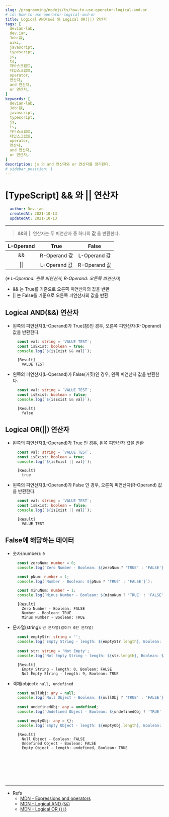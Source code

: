 ```yaml
---
slug: /programming/nodejs/ts/how-to-use-operator-logical-and-or
# id: how-to-use-operator-logical-and-or
title: Logical AND(&&) 와 Logical OR(||) 연산자
tags: [
  devian-lab, 
  dev.ian,
  Jobː談,
  wiki,
  javascript,
  typescript,
  js,
  ts,
  자바스크립트,
  타입스크립트,
  operator,
  연산자,
  and 연산자,
  or 연산자,
]
keywords: [
  devian-lab,
  Jobː談,
  javascript,
  typescript,
  js,
  ts,
  자바스크립트,
  타입스크립트,
  operator,
  연산자,
  and 연산자,
  or 연산자,
]
description: js 의 and 연산자와 or 연산자를 정리한다.
# sidebar_position: 1
---
```


<!--title -->
# [TypeScript] && 와 || 연산자
<!--//title -->

<!-- 
```json
{
  "author": "Dev.ian",
  "createdAt": "2021-10-13",
  "updatedAt": "2021-10-13"
}
``` 
-->

```yaml
  author: Dev.ian
  createdAt: 2021-10-13
  updatedAt: 2021-10-13
```


---

> &&와 || 연산자는 두 피연산자 중 하나의 __값__ 을 반환한다.

  | L-Operand | True       | False       |
  | :---:    | :---:      | :---:      |
  | &&       | R-Operand 값 | L-Operand 값 |
  | \|\|     | L-Operand 값 | R-Operand 값 |

  (※ _L-Operand: 왼쪽 피연산자, R-Operand: 오른쪽 피연산자_)

  - && 는 True를 기준으로 오른쪽 피연산자의 값을 반환
  - || 는 False를 기준으로 오른쪽 피연산자의 값을 반환


## Logical AND(&&) 연산자

  - 왼쪽의 피연산자(L-Operand)가 True(참)인 경우, 오른쪽 피연산자(R-Operand) 값을 반환한다.

    ```typescript
      const val: string = `VALUE TEST`;
      const isExist: boolean = true;
      console.log(`${isExist && val}`);
    ```
    ```text
      [Result]
        VALUE TEST
    ```

  - 왼쪽의 피연산자(L-Operand)가 False(거짓)인 경우, 왼쪽 피연산자 값을 반환한다.

    ```typescript
      const val: string = `VALUE TEST`;
      const isExist: boolean = false;
      console.log(`${isExist && val}`);
    ```
    ```text
      [Result]
        false
    ```


## Logical OR(||) 연산자

  - 왼쪽의 피연산자(L-Operand)가 True 인 경우, 왼쪽 피연산자 값을 반환

    ```typescript
      const val: string = `VALUE TEST`;
      const isExist: boolean = true;
      console.log(`${isExist || val}`);
    ```
    ```text
      [Result]
        true
    ```

  - 왼쪽의 피연산자(L-Operand)가 False 인 경우, 오른쪽 피연산자(R-Operand) 값을 반환한다.

    ```typescript
      const val: string = `VALUE TEST`;
      const isExist: boolean = false;
      console.log(`${isExist || val}`);
    ```
    ```text
      [Result]
        VALUE TEST
    ```


## False에 해당하는 데이터

  - 숫자(number): `0`

    ```typescript
      const zeroNum: number = 0;
      console.log(`Zero Number - Boolean: ${zeroNum ? 'TRUE' : 'FALSE'}`);

      const pNum: number = 1;
      console.log(`Number - Boolean: ${pNum ? 'TRUE' : 'FALSE'}`);

      const minuNum: number = 1;
      console.log(`Minus Number - Boolean: ${minuNum ? 'TRUE' : 'FALSE'}`);
    ```

    ```text
      [Result]
        Zero Number - Boolean: FALSE
        Number - Boolean: TRUE
        Minus Number - Boolean: TRUE
    ```

  - 문자열(string): `빈 문자열(길이가 0인 문자열)`

    ```typescript
      const emptyStr: string = '';
      console.log(`Empty String - length: ${emptyStr.length}, Boolean: ${emptyStr ? 'TRUE' : 'FALSE'}`);
      
      const str: string = 'Not Empty';
      console.log(`Not Empty String - length: ${str.length}, Boolean: ${str ? 'TRUE' : 'FALSE'}`);
    ```
    ```text
      [Result]
        Empty String - length: 0, Boolean: FALSE
        Not Empty String - length: 9, Boolean: TRUE
    ```

  - 객체(object): `null, undefined`

    ```typescript
      const nullObj: any = null;
      console.log(`Null Object - Boolean: ${nullObj ? 'TRUE' : 'FALSE'}`);
      
      const undefinedObj: any = undefined;
      console.log(`Undefined Object - Boolean: ${undefinedObj ? 'TRUE' : 'FALSE'}`);

      const emptyObj: any = {};
      console.log(`Empty Object - length: ${emptyObj.length}, Boolean: ${emptyObj ? 'TRUE' : 'FALSE'}`);
    ```
    ```text
      [Result]
        Null Object - Boolean: FALSE
        Undefined Object - Boolean: FALSE
        Empty Object - length: undefined, Boolean: TRUE
    ```





<br /><br /><br /><br /><br />

--- 
- Refs
  + [MDN - Expressions and operators](https://developer.mozilla.org/en-US/docs/Web/JavaScript/Guide/Expressions_and_operators)
  + [MDN - Logical AND (`&&`)](https://developer.mozilla.org/en-US/docs/Web/JavaScript/Reference/Operators/Logical_AND)
  + [MDN - Logical OR (`||`)](https://developer.mozilla.org/en-US/docs/Web/JavaScript/Reference/Operators/Logical_OR)